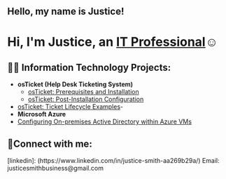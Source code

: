 ## Hello, my name is Justice!
<h1>Hi, I'm Justice, an <a href="https://linkedin.com/in/Justice">IT Professional</a>☺</h1>

<h2>👨‍💻 Information Technology Projects:</h2>

- <b>osTicket (Help Desk Ticketing System)</b>
  - [osTicket: Prerequisites and Installation](https://github.com/JusticeSmithIT/osticket-prereqs)
  - [osTicket: Post-Installation Configuration](https://github.com/JusticeSmithIT/osTicket-Post-Installation)
 - [osTicket: Ticket Lifecycle Examples](https://github.com/JusticeSmithIT/osTicket-Working-a-Ticket/blob/main/README.md)-
 - <b>Microsoft Azure</b>
  - [Configuring On-premises Active Directory within Azure VMs](https://github.com/JusticeSmithIT/Installing-Active-Directory)


<h2>🤳Connect with me:</h2>
[linkedin]: (https://www.linkedin.com/in/justice-smith-aa269b29a/)
Email: justicesmithbusiness@gmail.com
